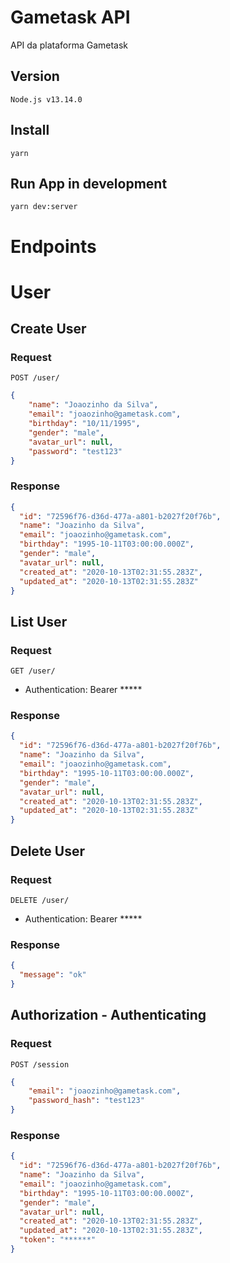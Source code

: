 # Gametask API

API da plataforma Gametask

## Version

    Node.js v13.14.0

## Install

    yarn

## Run App in development

    yarn dev:server

# Endpoints

# User

## Create User

### Request

`POST /user/`

```json
{
    "name": "Joaozinho da Silva",
    "email": "joaozinho@gametask.com",
    "birthday": "10/11/1995",
    "gender": "male",
    "avatar_url": null,
    "password": "test123"
}
```

### Response

```json
{
  "id": "72596f76-d36d-477a-a801-b2027f20f76b",
  "name": "Joazinho da Silva",
  "email": "joaozinho@gametask.com",
  "birthday": "1995-10-11T03:00:00.000Z",
  "gender": "male",
  "avatar_url": null,
  "created_at": "2020-10-13T02:31:55.283Z",
  "updated_at": "2020-10-13T02:31:55.283Z"
}
```

## List User

### Request

`GET /user/`

- Authentication: Bearer *****


### Response

```json
{
  "id": "72596f76-d36d-477a-a801-b2027f20f76b",
  "name": "Joazinho da Silva",
  "email": "joaozinho@gametask.com",
  "birthday": "1995-10-11T03:00:00.000Z",
  "gender": "male",
  "avatar_url": null,
  "created_at": "2020-10-13T02:31:55.283Z",
  "updated_at": "2020-10-13T02:31:55.283Z"
}
```

## Delete User

### Request

`DELETE /user/`

- Authentication: Bearer *****


### Response

```json
{
  "message": "ok"
}
```

## Authorization - Authenticating

### Request

`POST /session`

```json
{
    "email": "joaozinho@gametask.com",
    "password_hash": "test123"
}
```

### Response

```json
{
  "id": "72596f76-d36d-477a-a801-b2027f20f76b",
  "name": "Joazinho da Silva",
  "email": "joaozinho@gametask.com",
  "birthday": "1995-10-11T03:00:00.000Z",
  "gender": "male",
  "avatar_url": null,
  "created_at": "2020-10-13T02:31:55.283Z",
  "updated_at": "2020-10-13T02:31:55.283Z",
  "token": "******"
}
```
